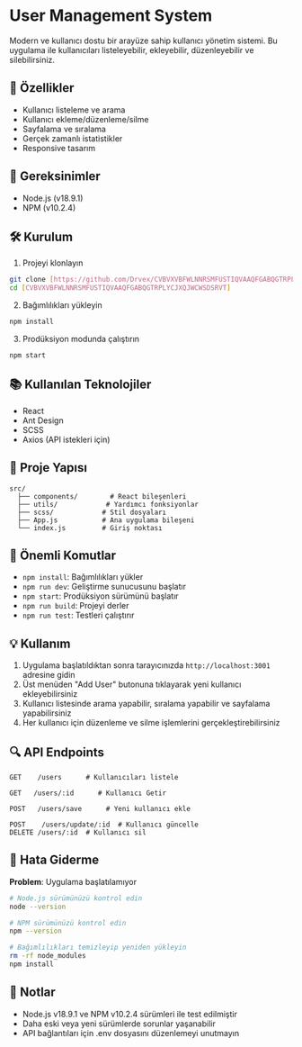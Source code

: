# User Management System

Modern ve kullanıcı dostu bir arayüze sahip kullanıcı yönetim sistemi. Bu uygulama ile kullanıcıları listeleyebilir, ekleyebilir, düzenleyebilir ve silebilirsiniz.

## 🚀 Özellikler

- Kullanıcı listeleme ve arama
- Kullanıcı ekleme/düzenleme/silme
- Sayfalama ve sıralama
- Gerçek zamanlı istatistikler
- Responsive tasarım

## 🔧 Gereksinimler

- Node.js (v18.9.1)
- NPM (v10.2.4)

## 🛠️ Kurulum

1. Projeyi klonlayın

```bash
git clone [https://github.com/Drvex/CVBVXVBFWLNNRSMFUSTIQVAAQFGABQGTRPLYCJXQJWCWSDSRVT]
cd [CVBVXVBFWLNNRSMFUSTIQVAAQFGABQGTRPLYCJXQJWCWSDSRVT]
```

2. Bağımlılıkları yükleyin

```bash
npm install
```

3. Prodüksiyon modunda çalıştırın

```bash
npm start
```

## 📚 Kullanılan Teknolojiler

- React
- Ant Design
- SCSS
- Axios (API istekleri için)

## 📁 Proje Yapısı

```
src/
  ├── components/        # React bileşenleri
  ├── utils/            # Yardımcı fonksiyonlar
  ├── scss/            # Stil dosyaları
  ├── App.js           # Ana uygulama bileşeni
  └── index.js         # Giriş noktası
```

## 🔑 Önemli Komutlar

- `npm install`: Bağımlılıkları yükler
- `npm run dev`: Geliştirme sunucusunu başlatır
- `npm start`: Prodüksiyon sürümünü başlatır
- `npm run build`: Projeyi derler
- `npm run test`: Testleri çalıştırır

## 💡 Kullanım

1. Uygulama başlatıldıktan sonra tarayıcınızda `http://localhost:3001` adresine gidin
2. Üst menüden "Add User" butonuna tıklayarak yeni kullanıcı ekleyebilirsiniz
3. Kullanıcı listesinde arama yapabilir, sıralama yapabilir ve sayfalama yapabilirsiniz
4. Her kullanıcı için düzenleme ve silme işlemlerini gerçekleştirebilirsiniz

## 🔍 API Endpoints

```
GET    /users      # Kullanıcıları listele

GET   /users/:id      # Kullanıcı Getir

POST   /users/save      # Yeni kullanıcı ekle

POST    /users/update/:id  # Kullanıcı güncelle
DELETE /users/:id  # Kullanıcı sil
```

## 🛟 Hata Giderme

**Problem**: Uygulama başlatılamıyor

```bash
# Node.js sürümünüzü kontrol edin
node --version

# NPM sürümünüzü kontrol edin
npm --version

# Bağımlılıkları temizleyip yeniden yükleyin
rm -rf node_modules
npm install
```

## 📝 Notlar

- Node.js v18.9.1 ve NPM v10.2.4 sürümleri ile test edilmiştir
- Daha eski veya yeni sürümlerde sorunlar yaşanabilir
- API bağlantıları için .env dosyasını düzenlemeyi unutmayın
